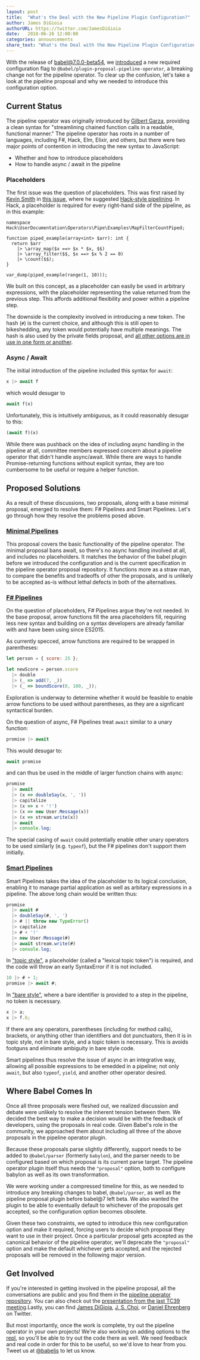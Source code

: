 ```yaml
---
layout: post
title:  "What's the Deal with the New Pipeline Plugin Configuration?"
author: James DiGioia
authorURL: https://twitter.com/JamesDiGioia
date:   2018-06-26 12:00:00
categories: announcements
share_text: "What's the Deal with the New Pipeline Plugin Configuration?"
---
```


With the release of babel@7.0.0-beta54, we [introduced](https://github.com/babel/babel/pull/3159) a new required configuration flag to `@babel/plugin-proposal-pipeline-operator`, a breaking change not for the pipeline operator. To clear up the confusion, let's take a look at the pipeline proposal and why we needed to introduce this configuration option.

<!--truncate-->

## Current Status

The pipeline operator was originally introduced by [Gilbert Garza](https://github.com/gilbert), providing a clean syntax for "streamlining chained function calls in a readable, functional manner." The pipeline operator has roots in a number of languages, including F#, Hack, Elm, Elixir, and others, but there were two major points of contention in introducing the new syntax to JavaScript:

* Whether and how to introduce placeholders
* How to handle async / await in the pipeline

### Placeholders

The first issue was the question of placeholders. This was first raised by [Kevin Smith](https://github.com/zenparsing) in [this issue](https://github.com/tc39/proposal-pipeline-operator/issues/84), where he suggested [Hack-style pipelining](https://docs.hhvm.com/hack/operators/pipe-operator). In Hack, a placeholder is required for every right-hand side of the pipeline, as in this example:

```
namespace Hack\UserDocumentation\Operators\Pipe\Examples\MapFilterCountPiped;

function piped_example(array<int> $arr): int {
  return $arr
    |> \array_map($x ==> $x * $x, $$)
    |> \array_filter($$, $x ==> $x % 2 == 0)
    |> \count($$);
}

var_dump(piped_example(range(1, 10)));
```

We built on this concept, as a placeholder can easily be used in arbitrary expressions, with the placeholder representing the value returned from the previous step. This affords additional flexibility and power within a pipeline step.

The downside is the complexity involved in introducing a new token. The hash (`#`) is the current choice, and although this is still open to bikeshedding, any token would potentially have multiple meanings. The hash is also used by the private fields proposal, and [all other options are in use in one form or another](https://github.com/tc39/proposal-partial-application/issues/21#issuecomment-361092565).

### Async / Await

The initial introduction of the pipeline included this syntax for `await`:

```js
x |> await f
```

which would desugar to

```js
await f(x)
```

Unfortunately, this is intuitively ambiguous, as it could reasonably desugar to this:

```js
(await f)(x)
```

While there was pushback on the idea of including async handling in the pipeline at all, committee members expressed concern about a pipeline operator that didn't handle async/await. While there are ways to handle Promise-returning functions without explicit syntax, they are too cumbersome to be useful or require a helper function.

## Proposed Solutions

As a result of these discussions, two proposals, along with a base minimal proposal, emerged to resolve them: F# Pipelines and Smart Pipelines. Let's go through how they resolve the problems posed above.

### [Minimal Pipelines](https://github.com/tc39/proposal-pipeline-operator/)

This proposal covers the basic functionality of the pipeline operator. The minimal proposal bans await, so there's no async handling involved at all, and includes no placeholders. It matches the behavior of the babel plugin before we introduced the configuration and is the current specification in the pipeline operator proposal repository. It functions more as a straw man, to compare the benefits and tradeoffs of other the proposals, and is unlikely to be accepted as-is without lethal defects in both of the alternatives.

### [F# Pipelines](https://github.com/valtech-nyc/proposal-fsharp-pipelines/)

On the question of placeholders, F# Pipelines argue they're not needed. In the base proposal, arrow functions fill the area placeholders fill, requiring less new syntax and building on a syntax developers are already familiar with and have been using since ES2015.

As currently specced, arrow functions are required to be wrapped in parentheses:

```js
let person = { score: 25 };

let newScore = person.score
  |> double
  |> (_ => add(7, _))
  |> (_ => boundScore(0, 100, _));
```

Exploration is underway to determine whether it would be feasible to enable arrow functions to be used without parentheses, as they are a signficant syntactical burden.

On the question of async, F# Pipelines treat `await` similar to a unary function:

```js
promise |> await
```

This would desugar to:

```js
await promise
```

and can thus be used in the middle of larger function chains with async:

```js
promise
  |> await
  |> (x => doubleSay(x, ', '))
  |> capitalize
  |> (x => x + '!')
  |> (x => new User.Message(x))
  |> (x => stream.write(x))
  |> await
  |> console.log;
```

The special casing of `await` could potentially enable other unary operators to be used similarly (e.g. `typeof`), but the F# pipelines don't support them initially.

### [Smart Pipelines](https://github.com/js-choi/proposal-smart-pipelines/)

Smart Pipelines takes the idea of the placeholder to its logical conclusion, enabling it to manage partial application as well as arbitary expressions in a pipeline. The above long chain would be written thus:

```js
promise
  |> await #
  |> doubleSay(#, ', ')
  |> # || throw new TypeError()
  |> capitalize
  |> # + '!'
  |> new User.Message(#)
  |> await stream.write(#)
  |> console.log;
```

In ["topic style"](https://github.com/js-choi/proposal-smart-pipelines/blob/master/readme.md#topic-style), a placeholder (called a "lexical topic token") is required, and the code will throw an early SyntaxError if it is not included.

```js
10 |> # + 1;
promise |> await #;
```

In ["bare style"](https://github.com/js-choi/proposal-smart-pipelines/blob/master/readme.md#bare-style), where a bare identifier is provided to a step in the pipeline, no token is necessary.

```js
x |> a;
x |> f.b;
```

If there are any operators, parentheses (including for method calls), brackets, or anything other than identifiers and dot punctuators, then it is in topic style, not in bare style, and a topic token is necessary. This is avoids footguns and eliminate ambiguity in bare style code.

Smart pipelines thus resolve the issue of async in an integrative way, allowing all possible expressions to be emedded in a pipeline; not only `await`, but also `typeof`, `yield`, and another other operator desired.

## Where Babel Comes In

Once all three proposals were fleshed out, we realized discussion and debate were unlikely to resolve the inherent tension between them. We decided the best way to make a decision would be with the feedback of developers, using the proposals in real code. Given Babel's role in the community, we approached them about including all three of the above proposals in the pipeline operator plugin.

Because these proposals parse slightly differently, support needs to be added to `@babel/parser` (formerly `babylon`), and the parser needs to be configured based on which proposal is its current parse target. The pipeline operator plugin itself thus needs the `"proposal"` option, both to configure babylon as well as its own transformation.

We were working under a compressed timeline for this, as we needed to introduce any breaking changes to babel, `@babel/parser`, as well as the pipeline proposal plugin before babel@7 left beta. We also wanted the plugin to be able to eventually default to whichever of the proposals get accepted, so the configuration option becomes obsolete.

Given these two constraints, we opted to introduce this new configuration option and make it required, forcing users to decide which proposal they want to use in their project. Once a particular proposal gets accepted as the canonical behavior of the pipeline operator, we'll deprecate the `"proposal"` option and make the default whichever gets accepted, and the rejected proposals will be removed in the following major version.

## Get Involved

If you're interested in getting involved in the pipeline proposal, all the conversations are public and you  find them in the [pipeline operator repository](https://github.com/tc39/proposal-pipeline-operator/). You can also check out the [presentation from the last TC39 meeting](https://docs.google.com/presentation/d/1eFFRK1wLIazIuK0F6fY974OIDvvWXS890XAMB59PUBA/edit#slide=id.p).Lastly, you can find [James DiGioia](https://twitter.com/jamesdigioia), [J. S. Choi](https://twitter.com/__jschoi), or [Daniel Ehrenberg](https://twitter.com/littledan) on Twitter.

But most importantly, once the work is complete, try out the pipeline operator in your own projects! We're also working on adding options to the [repl](https://babeljs.io/repl/), so you'll be able to try out the code there as well. We need feedback and real code in order for this to be useful, so we'd love to hear from you. Tweet us at [@babeljs](https://twitter.com/babeljs) to let us know.
